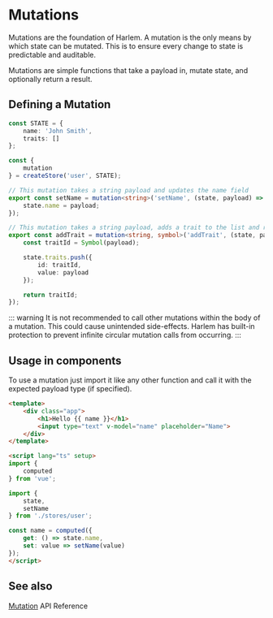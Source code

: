 # Mutations

Mutations are the foundation of Harlem. A mutation is the only means by which state can be mutated. This is to ensure every change to state is predictable and auditable.

Mutations are simple functions that take a payload in, mutate state, and optionally return a result.

## Defining a Mutation

```typescript
const STATE = {
    name: 'John Smith',
    traits: []
};

const {
    mutation
} = createStore('user', STATE);

// This mutation takes a string payload and updates the name field
export const setName = mutation<string>('setName', (state, payload) => {
    state.name = payload;
});

// This mutation takes a string payload, adds a trait to the list and returns it's id
export const addTrait = mutation<string, symbol>('addTrait', (state, payload) => {
    const traitId = Symbol(payload);

    state.traits.push({
        id: traitId,
        value: payload
    });

    return traitId;
});
```

::: warning
It is not recommended to call other mutations within the body of a mutation. This could cause unintended side-effects. Harlem has built-in protection to prevent infinite circular mutation calls from occurring.
:::

## Usage in components

To use a mutation just import it like any other function and call it with the expected payload type (if specified).

```html
<template>
    <div class="app">
        <h1>Hello {{ name }}</h1>
        <input type="text" v-model="name" placeholder="Name">
    </div>
</template>

<script lang="ts" setup>
import {
    computed
} from 'vue';

import {
    state,
    setName
} from './stores/user';

const name = computed({
    get: () => state.name,
    set: value => setName(value)
});
</script>
```

## See also

[Mutation](/api/store.html#mutation) API Reference